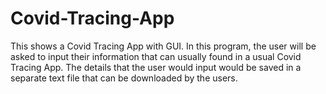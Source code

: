 # Covid-Tracing-App
This shows a Covid Tracing App with GUI. In this program, the user will be asked to input their information that can usually found in a usual Covid Tracing App. The details that the user would input would be saved in a separate text file that can be downloaded by the users.
